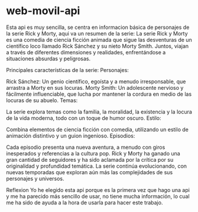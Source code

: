 # web-movil-api
Esta api es muy sencilla, se centra en informacion básica de personajes de la serie Rick y Morty, aqui va un resumen de la serie:
La serie Rick y Morty es una comedia de ciencia ficción animada que sigue las desventuras de un científico loco llamado Rick Sánchez y su nieto Morty Smith. Juntos, viajan a través de diferentes dimensiones y realidades, enfrentándose a situaciones absurdas y peligrosas.

Principales características de la serie:
Personajes:

Rick Sánchez: Un genio científico, egoísta y a menudo irresponsable, que arrastra a Morty en sus locuras.
Morty Smith: Un adolescente nervioso y fácilmente influenciable, que lucha por mantener la cordura en medio de las locuras de su abuelo.
Temas:

La serie explora temas como la familia, la moralidad, la existencia y la locura de la vida moderna, todo con un toque de humor oscuro.
Estilo:

Combina elementos de ciencia ficción con comedia, utilizando un estilo de animación distintivo y un guion ingenioso.
Episodios:

Cada episodio presenta una nueva aventura, a menudo con giros inesperados y referencias a la cultura pop.
Rick y Morty ha ganado una gran cantidad de seguidores y ha sido aclamada por la crítica por su originalidad y profundidad temática. La serie continúa evolucionando, con nuevas temporadas que exploran aún más las complejidades de sus personajes y universos.

Reflexion
Yo he elegido esta api porque es la primera vez que hago una api y me ha parecido más sencillo de usar, no tiene mucha información, lo cual me ha sido de ayuda a la hora de usarla para hacer este trabajo.
